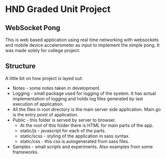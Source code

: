 # HND Graded Unit Project
## WebSocket Pong
This is web based application using real time networking with
websockets and mobile device accelerometer as input to implement
the simple pong. It was made solely for college project.

## Structure
A little bit on how project is layed out:

* Notes - some notes taken in development.
* Logging - small package used for logging of the system. It has
  actual implementation of logging and holds log files generated by
  last execution of application.
* All the files in root directory is the main server side
  application. Main.go is the entry point of application.
* Public - this folder is served by server to browser.
    + At the root of this folder there is HTML for main parts of the
      app.
    + static/js - javascript for each of the parts.
    + static/scss - styling of the application in sass syntax.
    + static/css - this css is autogenerated from sass files.
* Samples - small scripts and experiments. Also examples from some frameworks.
